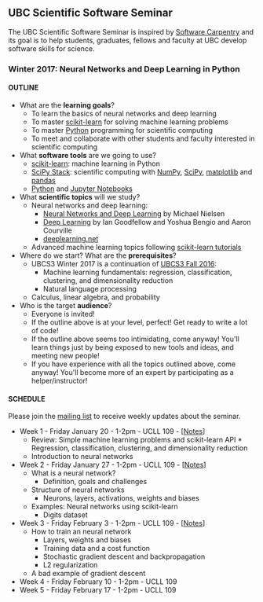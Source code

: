 ## UBC Scientific Software Seminar

The UBC Scientific Software Seminar is inspired by [Software Carpentry](http://software-carpentry.org/) and its goal is to help students, graduates, fellows and faculty at UBC develop software skills for science.

### Winter 2017: Neural Networks and Deep Learning in Python

#### OUTLINE

* What are the **learning goals**?
  * To learn the basics of neural networks and deep learning
  * To master [scikit-learn](http://scikit-learn.org) for solving machine learning problems
  * To master [Python](https://www.python.org/) programming for scientific computing
  * To meet and collaborate with other students and faculty interested in scientific computing
* What **software tools** are we going to use?
  * [scikit-learn](http://scikit-learn.org/): machine learning in Python
  * [SciPy Stack](http://scipy.org/): scientific computing with [NumPy](http://www.numpy.org/), [SciPy](http://scipy.org/), [matplotlib](http://matplotlib.org/) and [pandas](http://pandas.pydata.org/)
  * [Python](https://www.python.org/) and [Jupyter Notebooks](http://jupyter.org/)
* What **scientific topics** will we study?
  * Neural networks and deep learning:
    * [Neural Networks and Deep Learning](http://neuralnetworksanddeeplearning.com/) by Michael Nielsen
    * [Deep Learning](http://www.deeplearningbook.org/) by Ian Goodfellow and Yoshua Bengio and Aaron Courville
    * [deeplearning.net](http://deeplearning.net/)
  * Advanced machine learning topics following [scikit-learn tutorials](http://scikit-learn.org/stable/tutorial/basic/tutorial.html)
* Where do we start? What are the **prerequisites**?
  * UBCS3 Winter 2017 is a continuation of [UBCS3 Fall 2016](https://github.com/ubcs3/2016-Fall):
    * Machine learning fundamentals: regression, classification, clustering, and dimensionality reduction
    * Natural language processing
  * Calculus, linear algebra, and probability
* Who is the target **audience**?
  * Everyone is invited!
  * If the outline above is at your level, perfect! Get ready to write a lot of code!
  * If the outline above seems too intimidating, come anyway! You'll learn things just by being exposed to new tools and ideas, and meeting new people!
  * If you have experience with all the topics outlined above, come anyway! You'll become more of an expert by participating as a helper/instructor!

#### SCHEDULE

Please join the [mailing list](https://survey.ubc.ca/s/ubcs3-mailing-list/) to receive weekly updates about the seminar.

* Week 1 - Friday January 20 - 1-2pm - UCLL 109 - [[Notes](notes-2017-01-20.ipynb)]
  * Review: Simple machine learning problems and scikit-learn API
        * Regression, classification, clustering, and dimensionality reduction
  * Introduction to neural networks
* Week 2 - Friday January 27 - 1-2pm - UCLL 109 - [[Notes](notes-2017-01-27.ipynb)]
  * What is a neural network?
    * Definition, goals and challenges
  * Structure of neural networks
    * Neurons, layers, activations, weights and biases
  * Examples: Neural networks using scikit-learn
    * Digits dataset
* Week 3 - Friday February 3 - 1-2pm - UCLL 109 - [[Notes](https://github.com/ubcs3/2017-Winter/notes-2017-02-03)]
  * How to train an neural network
    * Layers, weights and biases
    * Training data and a cost function
    * Stochastic gradient descent and backpropagation
    * L2 regularization
  * A bad example of gradient descent
* Week 4 - Friday February 10 - 1-2pm - UCLL 109
* Week 5 - Friday February 17 - 1-2pm - UCLL 109
